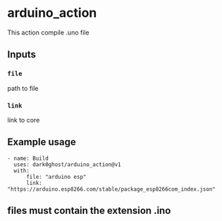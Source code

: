 # arduino_action

This action compile .uno file

## Inputs

### `file`

path to file 

### `link`
link to core 
## Example usage
```
- name: Build
  uses: dark0ghost/arduino_action@v1
  with:
      file: "arduino esp"
      link: "https://arduino.esp8266.com/stable/package_esp8266com_index.json"
```
## **files must contain the extension .ino**
